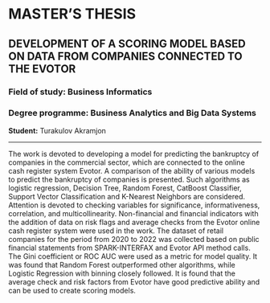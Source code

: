 # MASTER’S THESIS 

## DEVELOPMENT OF A SCORING MODEL BASED ON DATA FROM COMPANIES CONNECTED TO THE EVOTOR 

### Field of study: Business Informatics
### Degree programme: Business Analytics and Big Data Systems

__Student:__ Turakulov Akramjon

-----

The work is devoted to developing a model for predicting the bankruptcy of companies in the commercial sector, which are connected to the online cash register system Evotor. A comparison of the ability of various models to predict the bankruptcy of companies is presented. Such algorithms as logistic regression, Decision Tree, Random Forest, CatBoost Classifier, Support Vector Classification and K-Nearest Neighbors are considered. Attention is devoted to checking variables for significance, informativeness, correlation, and multicollinearity. Non-financial and financial indicators with the addition of data on risk flags and average checks from the Evotor online cash register system were used in the work. The dataset of retail companies for the period from 2020 to 2022 was collected based on public financial statements from SPARK-INTERFAX and Evotor API method calls. The Gini coefficient or ROC AUC were used as a metric for model quality. It was found that Random Forest outperformed other algorithms, while Logistic Regression with binning closely followed. It is found that the average check and risk factors from Evotor have good predictive ability and can be used to create scoring models.
